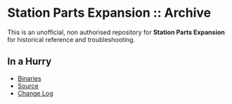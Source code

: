 # Station Parts Expansion :: Archive

This is an unofficial, non authorised repository for **Station Parts Expansion** for historical reference and troubleshooting.


## In a Hurry

* [Binaries](./Archive)
* [Source](https://github.com/net-lisias-ksph/StationPartsExpansion)
* [Change Log](./CHANGE_LOG.md)
